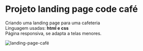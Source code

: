 # Projeto landing page code café
Criando uma landing page para uma cafeteria <br>
Linguagem usadas: **html e css** <br>
Página responsiva, se adapta a telas menores.

![landing-page-café](https://user-images.githubusercontent.com/85305859/173264987-cc6e76f8-1efc-49ac-a6ba-66d4daf2b7ee.gif)
